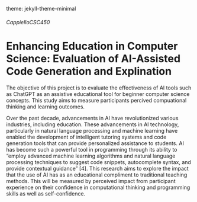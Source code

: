 theme: jekyll-theme-minimal
###### CappielloCSC450

# Enhancing Education in Computer Science: Evaluation of AI-Assisted Code Generation and Explination

The objective of this project is to evaluate the effectiveness of AI tools such as ChatGPT as an assistive educational tool for beginner computer science concepts. This study aims to measure participants percived compuational thinking and learning outcomes. 

Over the past decade, advancements in AI have revolutionized various industries, including education. These advancements in AI technology, particularly in natural language processing and machine learning have enabled the development of intelligent tutoring systems and code generation tools that can provide personalized assistance to students. AI has become such a powerful tool in programming through its ability to “employ advanced machine learning algorithms and natural language processing techniques to suggest code snippets, autocomplete syntax, and provide contextual guidance” [4]. This research aims to explore the impact that the use of AI has as an educational compliment to traditional teaching methods. This will be measured by perceived impact from participant experience on their confidence in computational thinking and programming skills as well as self-confidence. 
